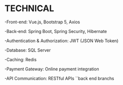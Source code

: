 # TECHNICAL
-Front-end: Vue.js, Bootstrap 5, Axios

-Back-end: Spring Boot, Spring Security, Hibernate

-Authentication & Authorization: JWT (JSON Web Token)

-Database: SQL Server

-Caching: Redis

-Payment Gateway: Online payment integration

-API Communication: RESTful APIs
``back end branchs
